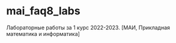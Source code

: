 # mai_faq8_labs
Лабораторные работы за 1 курс 2022-2023. [МАИ, Прикладная математика и информатика]
